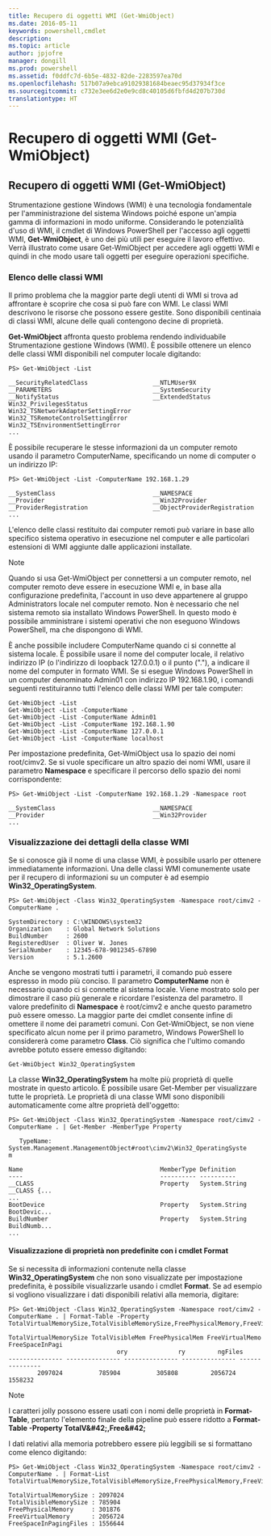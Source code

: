 ```yaml
---
title: Recupero di oggetti WMI (Get-WmiObject)
ms.date: 2016-05-11
keywords: powershell,cmdlet
description: 
ms.topic: article
author: jpjofre
manager: dongill
ms.prod: powershell
ms.assetid: f0ddfc7d-6b5e-4832-82de-2283597ea70d
ms.openlocfilehash: 517b07a9ebca91029381684beaec95d37934f3ce
ms.sourcegitcommit: c732e3ee6d2e0e9cd8c40105d6fbfd4d207b730d
translationtype: HT
---
```

# <a name="getting-wmi-objects-get-wmiobject"></a>Recupero di oggetti WMI (Get-WmiObject)

## <a name="getting-wmi-objects-get-wmiobject"></a>Recupero di oggetti WMI (Get-WmiObject)
Strumentazione gestione Windows (WMI) è una tecnologia fondamentale per l'amministrazione del sistema Windows poiché espone un'ampia gamma di informazioni in modo uniforme. Considerando le potenzialità d'uso di WMI, il cmdlet di Windows PowerShell per l'accesso agli oggetti WMI, **Get-WmiObject**, è uno dei più utili per eseguire il lavoro effettivo. Verrà illustrato come usare Get-WmiObject per accedere agli oggetti WMI e quindi in che modo usare tali oggetti per eseguire operazioni specifiche.

### <a name="listing-wmi-classes"></a>Elenco delle classi WMI
Il primo problema che la maggior parte degli utenti di WMI si trova ad affrontare è scoprire che cosa si può fare con WMI. Le classi WMI descrivono le risorse che possono essere gestite. Sono disponibili centinaia di classi WMI, alcune delle quali contengono decine di proprietà.

**Get-WmiObject** affronta questo problema rendendo individuabile Strumentazione gestione Windows (WMI). È possibile ottenere un elenco delle classi WMI disponibili nel computer locale digitando:

```
PS> Get-WmiObject -List

__SecurityRelatedClass                  __NTLMUser9X
__PARAMETERS                            __SystemSecurity
__NotifyStatus                          __ExtendedStatus
Win32_PrivilegesStatus                  Win32_TSNetworkAdapterSettingError
Win32_TSRemoteControlSettingError       Win32_TSEnvironmentSettingError
...
```

È possibile recuperare le stesse informazioni da un computer remoto usando il parametro ComputerName, specificando un nome di computer o un indirizzo IP:

```
PS> Get-WmiObject -List -ComputerName 192.168.1.29

__SystemClass                           __NAMESPACE
__Provider                              __Win32Provider
__ProviderRegistration                  __ObjectProviderRegistration
...
```

L'elenco delle classi restituito dai computer remoti può variare in base allo specifico sistema operativo in esecuzione nel computer e alle particolari estensioni di WMI aggiunte dalle applicazioni installate.

> [!NOTE]
> Quando si usa Get-WmiObject per connettersi a un computer remoto, nel computer remoto deve essere in esecuzione WMI e, in base alla configurazione predefinita, l'account in uso deve appartenere al gruppo Administrators locale nel computer remoto. Non è necessario che nel sistema remoto sia installato Windows PowerShell. In questo modo è possibile amministrare i sistemi operativi che non eseguono Windows PowerShell, ma che dispongono di WMI.

È anche possibile includere ComputerName quando ci si connette al sistema locale. È possibile usare il nome del computer locale, il relativo indirizzo IP (o l'indirizzo di loopback 127.0.0.1) o il punto ("."), a indicare il nome del computer in formato WMI. Se si esegue Windows PowerShell in un computer denominato Admin01 con indirizzo IP 192.168.1.90, i comandi seguenti restituiranno tutti l'elenco delle classi WMI per tale computer:

```
Get-WmiObject -List
Get-WmiObject -List -ComputerName .
Get-WmiObject -List -ComputerName Admin01
Get-WmiObject -List -ComputerName 192.168.1.90
Get-WmiObject -List -ComputerName 127.0.0.1
Get-WmiObject -List -ComputerName localhost
```

Per impostazione predefinita, Get-WmiObject usa lo spazio dei nomi root/cimv2. Se si vuole specificare un altro spazio dei nomi WMI, usare il parametro **Namespace** e specificare il percorso dello spazio dei nomi corrispondente:

```
PS> Get-WmiObject -List -ComputerName 192.168.1.29 -Namespace root

__SystemClass                           __NAMESPACE
__Provider                              __Win32Provider
...
```

### <a name="displaying-wmi-class-details"></a>Visualizzazione dei dettagli della classe WMI
Se si conosce già il nome di una classe WMI, è possibile usarlo per ottenere immediatamente informazioni. Una delle classi WMI comunemente usate per il recupero di informazioni su un computer è ad esempio **Win32_OperatingSystem**.

```
PS> Get-WmiObject -Class Win32_OperatingSystem -Namespace root/cimv2 -ComputerName .

SystemDirectory : C:\WINDOWS\system32
Organization    : Global Network Solutions
BuildNumber     : 2600
RegisteredUser  : Oliver W. Jones
SerialNumber    : 12345-678-9012345-67890
Version         : 5.1.2600
```

Anche se vengono mostrati tutti i parametri, il comando può essere espresso in modo più conciso. Il parametro **ComputerName** non è necessario quando ci si connette al sistema locale. Viene mostrato solo per dimostrare il caso più generale e ricordare l'esistenza del parametro. Il valore predefinito di **Namespace** è root/cimv2 e anche questo parametro può essere omesso. La maggior parte dei cmdlet consente infine di omettere il nome dei parametri comuni. Con Get-WmiObject, se non viene specificato alcun nome per il primo parametro, Windows PowerShell lo considererà come parametro **Class**. Ciò significa che l'ultimo comando avrebbe potuto essere emesso digitando:

```
Get-WmiObject Win32_OperatingSystem
```

La classe **Win32_OperatingSystem** ha molte più proprietà di quelle mostrate in questo articolo. È possibile usare Get-Member per visualizzare tutte le proprietà. Le proprietà di una classe WMI sono disponibili automaticamente come altre proprietà dell'oggetto:

```
PS> Get-WmiObject -Class Win32_OperatingSystem -Namespace root/cimv2 -ComputerName . | Get-Member -MemberType Property

   TypeName: System.Management.ManagementObject#root\cimv2\Win32_OperatingSyste
m

Name                                      MemberType Definition
----                                      ---------- ----------
__CLASS                                   Property   System.String __CLASS {...
...
BootDevice                                Property   System.String BootDevic...
BuildNumber                               Property   System.String BuildNumb...
...
```

#### <a name="displaying-non-default-properties-with-format-cmdlets"></a>Visualizzazione di proprietà non predefinite con i cmdlet Format
Se si necessita di informazioni contenute nella classe **Win32_OperatingSystem** che non sono visualizzate per impostazione predefinita, è possibile visualizzarle usando i cmdlet **Format**. Se ad esempio si vogliono visualizzare i dati disponibili relativi alla memoria, digitare:

```
PS> Get-WmiObject -Class Win32_OperatingSystem -Namespace root/cimv2 -ComputerName . | Format-Table -Property TotalVirtualMemorySize,TotalVisibleMemorySize,FreePhysicalMemory,FreeVirtualMemory,FreeSpaceInPagingFiles

TotalVirtualMemorySize TotalVisibleMem FreePhysicalMem FreeVirtualMemo FreeSpaceInPagi
                              ory              ry         ngFiles
--------------- --------------- --------------- --------------- ---------------
        2097024          785904          305808         2056724         1558232
```

> [!NOTE]
> I caratteri jolly possono essere usati con i nomi delle proprietà in **Format-Table**, pertanto l'elemento finale della pipeline può essere ridotto a **Format-Table -Property TotalV\&#42;,Free\&#42;**

I dati relativi alla memoria potrebbero essere più leggibili se si formattano come elenco digitando:

```
PS> Get-WmiObject -Class Win32_OperatingSystem -Namespace root/cimv2 -ComputerName . | Format-List TotalVirtualMemorySize,TotalVisibleMemorySize,FreePhysicalMemory,FreeVirtualMemory,FreeSpaceInPagingFiles

TotalVirtualMemorySize : 2097024
TotalVisibleMemorySize : 785904
FreePhysicalMemory     : 301876
FreeVirtualMemory      : 2056724
FreeSpaceInPagingFiles : 1556644
```

